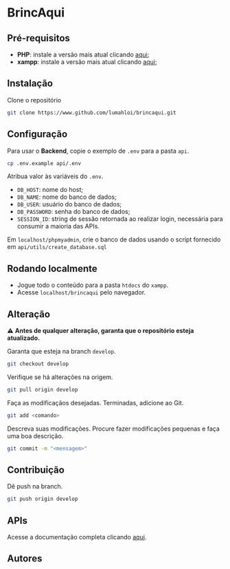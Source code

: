 # BrincAqui

## Pré-requisitos
- **PHP**: instale a versão mais atual clicando [aqui](https://www.php.net/downloads.php);
- **xampp**: instale a versão mais atual clicando [aqui](https://www.apachefriends.org/pt_br/download.html);

## Instalação
Clone o repositório
```bash
git clone https://www.github.com/lumahloi/brincaqui.git
```

## Configuração
Para usar o **Backend**, copie o exemplo de `.env` para a pasta `api`.
```bash
cp .env.example api/.env
```

Atribua valor às variáveis do `.env`.
- `DB_HOST`: nome do host;
- `DB_NAME`: nome do banco de dados;
- `DB_USER`: usuário do banco de dados;
- `DB_PASSWORD`: senha do banco de dados;
- `SESSION_ID`: string de sessão retornada ao realizar login, necessária para consumir a maioria das APIs.

Em `localhost/phpmyadmin`, crie o banco de dados usando o script fornecido em `api/utils/create_database.sql`

## Rodando localmente
- Jogue todo o conteúdo para a pasta `htdocs` do `xampp`.
- Acesse `localhost/brincaqui` pelo navegador.

## Alteração
⚠️ **Antes de qualquer alteração, garanta que o repositório esteja atualizado.** 

Garanta que esteja na branch `develop`.
```bash
git checkout develop
```

Verifique se há alterações na origem.
```bash
git pull origin develop
```

Faça as modificaçãos desejadas. Terminadas, adicione ao Git.
```bash
git add <comando>
```

Descreva suas modificações. Procure fazer modificações pequenas e faça uma boa descrição.
```bash
git commit -m "<mensagem>"
```

## Contribuição
Dê push na branch.
```bash
git push origin develop
```

## APIs
Acesse a documentação completa clicando [aqui](./docs/apis.md).

## Autores
